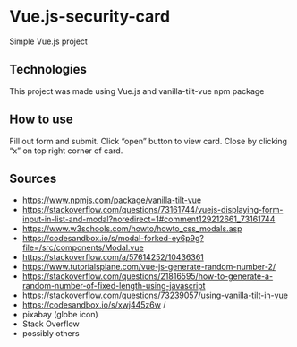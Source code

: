 # Vue.js-security-card 

Simple Vue.js project 

## Technologies
This project was made using Vue.js and vanilla-tilt-vue npm package

## How to use
Fill out form and submit. Click “open” button to view card. Close by clicking “x” on top right corner of card. 

## Sources
- https://www.npmjs.com/package/vanilla-tilt-vue
- https://stackoverflow.com/questions/73161744/vuejs-displaying-form-input-in-list-and-modal?noredirect=1#comment129212661_73161744
- https://www.w3schools.com/howto/howto_css_modals.asp 
- https://codesandbox.io/s/modal-forked-ey6p9g?file=/src/components/Modal.vue
- https://stackoverflow.com/a/57614252/10436361 
- https://www.tutorialsplane.com/vue-js-generate-random-number-2/ 
- https://stackoverflow.com/questions/21816595/how-to-generate-a-random-number-of-fixed-length-using-javascript
- https://stackoverflow.com/questions/73239057/using-vanilla-tilt-in-vue
- https://codesandbox.io/s/xwj445z6w /
- pixabay (globe icon)
- Stack Overflow
- possibly others
